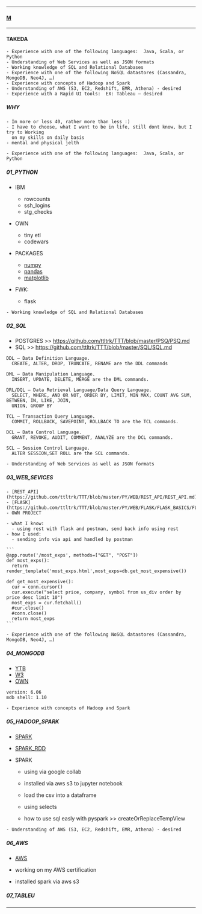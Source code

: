 
---

#### [M](https://github.com/ttltrk/TTT/blob/master/menu.md)

---

#### TAKEDA

```
- Experience with one of the following languages:  Java, Scala, or Python
- Understanding of Web Services as well as JSON formats
- Working knowledge of SQL and Relational Databases
- Experience with one of the following NoSQL datastores (Cassandra, MongoDB, Neo4J, …)
- Experience with concepts of Hadoop and Spark
- Understanding of AWS (S3, EC2, Redshift, EMR, Athena) - desired
- Experience with a Rapid UI tools:  EX: Tableau – desired
```

##### WHY

```
- Im more or less 40, rather more than less :)
- I have to choose, what I want to be in life, still dont know, but I try to Working
  on my skills on daily basis
- mental and physical jelth
```

```
- Experience with one of the following languages:  Java, Scala, or Python
```

##### 01_PYTHON

  - IBM
    - rowcounts
    - ssh_logins
    - stg_checks

  - OWN
    - tiny etl
    - codewars

  - PACKAGES
    - [numpy](https://github.com/ttltrk/TTT/blob/master/FLASHCARDS/PYTHON_FLASH/PYTHON_FLASH.md#numpy)
    - [pandas](https://github.com/ttltrk/TTT/blob/master/FLASHCARDS/PYTHON_FLASH/PYTHON_FLASH.md#pandas)
    - [matplotlib](https://github.com/ttltrk/TTT/blob/master/FLASHCARDS/PYTHON_FLASH/PYTHON_FLASH.md#matplotlib)

  - FWK:
    - flask

```
- Working knowledge of SQL and Relational Databases
```

##### 02_SQL

  - POSTGRES >> https://github.com/ttltrk/TTT/blob/master/PSQ/PSQ.md
  - SQL >> https://github.com/ttltrk/TTT/blob/master/SQL/SQL.md

  ```
  DDL – Data Definition Language.
    CREATE, ALTER, DROP, TRUNCATE, RENAME are the DDL commands

  DML – Data Manipulation Language.
    INSERT, UPDATE, DELETE, MERGE are the DML commands.

  DRL/DQL – Data Retrieval Language/Data Query Language.
    SELECT, WHERE, AND OR NOT, ORDER BY, LIMIT, MIN MAX, COUNT AVG SUM, BETWEEN, IN, LIKE, JOIN,
    UNION, GROUP BY

  TCL – Transaction Query Language.
    COMMIT, ROLLBACK, SAVEPOINT, ROLLBACK TO are the TCL commands.

  DCL – Data Control Language.
    GRANT, REVOKE, AUDIT, COMMENT, ANALYZE are the DCL commands.

  SCL – Session Control Language.
    ALTER SESSION,SET ROLL are the SCL commands.
  ```

```
- Understanding of Web Services as well as JSON formats
```

##### 03_WEB_SEVICES

    - [REST_API](https://github.com/ttltrk/TTT/blob/master/PY/WEB/REST_API/REST_API.md)
    - [FLASK](https://github.com/ttltrk/TTT/blob/master/PY/WEB/FLASK/FLASK_BASICS/FLASK_BASICS.md)
    - OWN PROJECT

    - what I know:
      - using rest with flask and postman, send back info using rest
    - how I used:
      - sending info via api and handled by postman

    ```
    @app.route('/most_exps', methods=["GET", "POST"])
    def most_exps():
      return render_template('most_exps.html',most_exps=db.get_most_expensive())

    def get_most_expensive():
      cur = conn.cursor()
      cur.execute("select price, company, symbol from us_div order by price desc limit 10")
      most_exps = cur.fetchall()
      #cur.close()
      #conn.close()
      return most_exps
    ```

```
- Experience with one of the following NoSQL datastores (Cassandra, MongoDB, Neo4J, …)
```

##### 04_MONGODB

  - [YTB](https://www.youtube.com/watch?v=E-1xI85Zog8)
  - [W3](https://www.w3schools.com/python/python_mongodb_getstarted.asp)
  - [OWN](https://github.com/ttltrk/TTT/blob/master/PY/LOGINS/MONGO/MONGO.md)

  ```
  version: 6.06
  mdb shell: 1.10
  ```

```
- Experience with concepts of Hadoop and Spark
```

##### 05_HADOOP_SPARK

  - [SPARK](https://github.com/ttltrk/TTT/blob/master/PY/PACKAGES/SPARK/SPARK.md)
  - [SPARK_RDD](https://github.com/ttltrk/TTT/blob/master/PY/PACKAGES/BIG_DATA/BIG_DATA.md)

  - SPARK

    - using via google collab
    - installed via aws s3 to jupyter notebook

    - load the csv into a dataframe
    - using selects
    - how to use sql easly with pyspark >> createOrReplaceTempView

```
- Understanding of AWS (S3, EC2, Redshift, EMR, Athena) - desired
```

##### 06_AWS

  - [AWS](https://github.com/ttltrk/TTT/blob/master/CLOUD/AWS/CCP/CCP.md)

  - working on my AWS certification
  - installed spark via aws s3

##### 07_TABLEU

---
